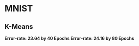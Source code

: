 # MNIST
## K-Means

**Error-rate: 23.64     by 40 Epochs**
**Error-rate: 24.16     by 80 Epochs**



